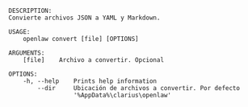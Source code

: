 ﻿```shell
DESCRIPTION:
Convierte archivos JSON a YAML y Markdown.

USAGE:
    openlaw convert [file] [OPTIONS]

ARGUMENTS:
    [file]    Archivo a convertir. Opcional

OPTIONS:
    -h, --help    Prints help information                                       
        --dir     Ubicación de archivos a convertir. Por defecto                
                  '%AppData%\clarius\openlaw'                                   
```
